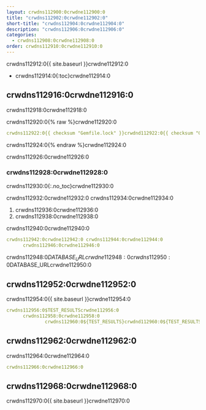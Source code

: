 ```yaml
---
layout: crwdns112900:0crwdne112900:0
title: "crwdns112902:0crwdne112902:0"
short-title: "crwdns112904:0crwdne112904:0"
description: "crwdns112906:0crwdne112906:0"
categories:
  - crwdns112908:0crwdne112908:0
order: crwdns112910:0crwdne112910:0
---
```

crwdns112912:0{{ site.baseurl }}crwdne112912:0

* crwdns112914:0{:toc}crwdne112914:0

## crwdns112916:0crwdne112916:0

crwdns112918:0crwdne112918:0

crwdns112920:0{% raw %}crwdne112920:0

```yaml
crwdns112922:0{{ checksum "Gemfile.lock" }}crwdnd112922:0{{ checksum "Gemfile.lock" }}crwdne112922:0
```

crwdns112924:0{% endraw %}crwdne112924:0

crwdns112926:0crwdne112926:0

### crwdns112928:0crwdne112928:0

crwdns112930:0{:.no_toc}crwdne112930:0

crwdns112932:0crwdne112932:0 crwdns112934:0crwdne112934:0

1. crwdns112936:0crwdne112936:0
2. crwdns112938:0crwdne112938:0

crwdns112940:0crwdne112940:0

```yaml
crwdns112942:0crwdne112942:0 crwdns112944:0crwdne112944:0
      crwdns112946:0crwdne112946:0
```

crwdns112948:0$DATABASE_URLcrwdne112948:0 crwdns112950:0$DATABASE_URLcrwdne112950:0

## crwdns112952:0crwdne112952:0

crwdns112954:0{{ site.baseurl }}crwdne112954:0

```yaml
crwdns112956:0$TEST_RESULTScrwdne112956:0
      crwdns112958:0crwdne112958:0
              crwdns112960:0${TEST_RESULTS}crwdnd112960:0${TEST_RESULTS}crwdnd112960:0${TEST_RESULTS}crwdne112960:0
```

## crwdns112962:0crwdne112962:0

crwdns112964:0crwdne112964:0

```yaml
crwdns112966:0crwdne112966:0
```

## crwdns112968:0crwdne112968:0

crwdns112970:0{{ site.baseurl }}crwdne112970:0